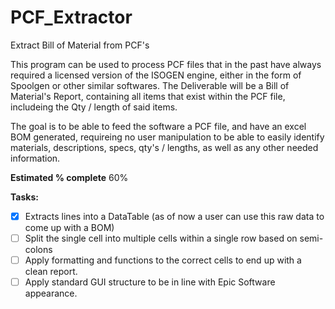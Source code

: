 # PCF_Extractor
Extract Bill of Material from PCF's


This program can be used to process PCF files that in the past have always required a licensed version of the ISOGEN engine, either in the form of Spoolgen or other similar softwares. The Deliverable will be a Bill of Material's Report, containing all items that exist within the PCF file, includeing the Qty / length of said items.


The goal is to be able to feed the software a PCF file, and have an excel BOM generated, requireing no user manipulation to be able to easily identify materials, descriptions, specs, qty's / lengths, as well as any other needed information.


**Estimated % complete** 60%


  **Tasks:**
  - [x] Extracts lines into a DataTable (as of now a user can use this raw data to come up with a BOM)
- [ ] Split the single cell into multiple cells within a single row based on semi-colons
- [ ] Apply formatting and functions to the correct cells to end up with a clean report.
- [ ] Apply standard GUI structure to be in line with Epic Software appearance.

